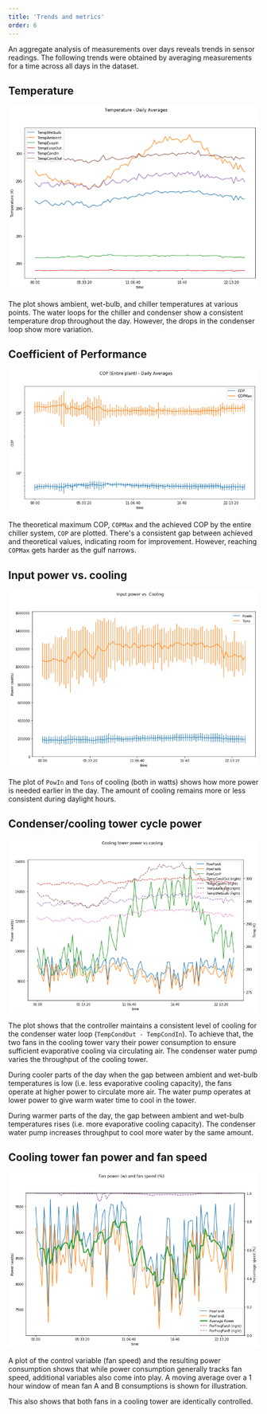 ```yaml
---
title: 'Trends and metrics'
order: 6
---
```


An aggregate analysis of measurements over days reveals trends in sensor readings. The following trends were obtained by averaging measurements for a time across all days in the dataset.

## Temperature

![Temperature trends](img/6-temps.png)

The plot shows ambient, wet-bulb, and chiller temperatures at various points. The water loops for the chiller and condenser show a consistent temperature drop throughout the day. However, the drops in the condenser loop show more variation.

## Coefficient of Performance

![COP](img/6-COP.png)

The theoretical maximum COP, `COPMax` and the achieved COP by the entire chiller system, `COP` are plotted. There's a consistent gap between achieved and theoretical values, indicating room for improvement. However, reaching `COPMax` gets harder as the gulf narrows.

## Input power vs. cooling

![cooling](img/6-pow-vs-cooling.png)

The plot of `PowIn` and `Tons` of cooling (both in watts) shows how more power is needed earlier in the day. The amount of cooling remains more or less consistent during daylight hours.

## Condenser/cooling tower cycle power

![cooling tower cycle](img/6-cooling-tower-pow.png)

The plot shows that the controller maintains a consistent level of cooling for the condenser water loop (`TempCondOut - TempCondIn`). To achieve that, the two fans in the cooling tower vary their power consumption to ensure sufficient evaporative cooling via circulating air. The condenser water pump varies the throughput of the cooling tower.

During cooler parts of the day when the gap between ambient and wet-bulb temperatures is low (i.e. less evaporative cooling capacity), the fans operate at higher power to circulate more air. The water pump operates at lower power to give warm water time to cool in the tower.

During warmer parts of the day, the gap between ambient and wet-bulb temperatures rises (i.e. more evaporative cooling capacity). The condenser water pump increases throughput to cool more water by the same amount.

## Cooling tower fan power and fan speed

![power and speed](img/6-fan-power-speed.png)

A plot of the control variable (fan speed) and the resulting power consumption shows that while power consumption generally tracks fan speed, additional variables also come into play. A moving average over a 1 hour window of mean fan A and B consumptions is shown for illustration.

This also shows that both fans in a cooling tower are identically controlled.